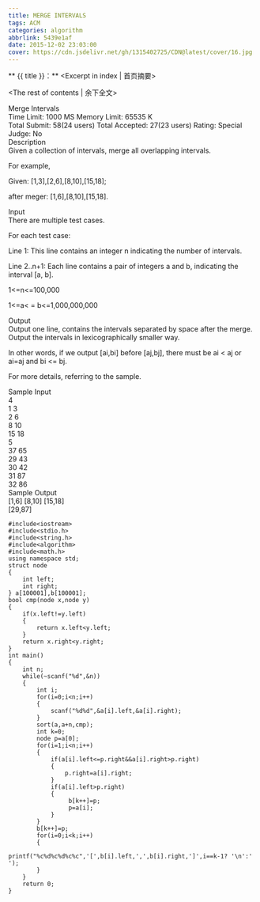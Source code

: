 ```yaml
---
title: MERGE INTERVALS
tags: ACM
categories: algorithm
abbrlink: 5439e1af
date: 2015-12-02 23:03:00
cover: https://cdn.jsdelivr.net/gh/1315402725/CDN@latest/cover/16.jpg
---
```


** {{ title }}：** <Excerpt in index | 首页摘要>
<!-- more -->
<The rest of contents | 余下全文>

Merge Intervals   
Time Limit: 1000 MS	Memory Limit: 65535 K    
Total Submit: 58(24 users)	Total Accepted: 27(23 users)	Rating: 	Special Judge: No   
Description   
Given a collection of intervals, merge all overlapping intervals.   

For example,   

Given: [1,3],[2,6],[8,10],[15,18];   

after meger: [1,6],[8,10],[15,18].   
 
Input   
There are multiple test cases.   

For each test case:   

Line 1: This line contains an integer n indicating the number of intervals.   

Line 2..n+1: Each line contains a pair of integers  a and b, indicating the interval [a, b].   

1<=n<=100,000   

1<=a< = b<=1,000,000,000   

Output   
Output one line, contains the intervals separated by space after the merge. Output the intervals in     lexicographically smaller way.   
  
In other words, if we output [ai,bi] before [aj,bj], there must be ai < aj or ai=aj and bi <= bj.   

For more details, referring to the sample.   

Sample Input   
4   
1 3   
2 6   
8 10   
15 18   
5   
37 65   
29 43   
30 42   
31 87   
32 86   
Sample Output   
[1,6] [8,10] [15,18]   
[29,87]   

```
#include<iostream>
#include<stdio.h>
#include<string.h>
#include<algorithm>
#include<math.h>
using namespace std;
struct node
{
    int left;
    int right;
} a[100001],b[100001];
bool cmp(node x,node y)
{
    if(x.left!=y.left)
    {
        return x.left<y.left;
    }
    return x.right<y.right;
}
int main()
{
    int n;
    while(~scanf("%d",&n))
    {
        int i;
        for(i=0;i<n;i++)
        {
            scanf("%d%d",&a[i].left,&a[i].right);
        }
        sort(a,a+n,cmp);
        int k=0;
        node p=a[0];
        for(i=1;i<n;i++)
        {
            if(a[i].left<=p.right&&a[i].right>p.right)
            {
                p.right=a[i].right;
            }
            if(a[i].left>p.right)
            {
                 b[k++]=p;
                 p=a[i];
            }
        }
        b[k++]=p;
        for(i=0;i<k;i++)
        {
            printf("%c%d%c%d%c%c",'[',b[i].left,',',b[i].right,']',i==k-1? '\n':' ');
        }
    }
    return 0;
}
```